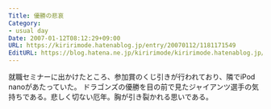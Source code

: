 ```yaml
---
Title: 優勝の悲哀
Category:
- usual day
Date: 2007-01-12T08:12:29+09:00
URL: https://kiririmode.hatenablog.jp/entry/20070112/1181171549
EditURL: https://blog.hatena.ne.jp/kiririmode/kiririmode.hatenablog.jp/atom/entry/8454420450078217701
---
```


就職セミナーに出かけたところ、参加賞のくじ引きが行われており、隣でiPod nanoがあたっていた。
ドラゴンズの優勝を目の前で見たジャイアンツ選手の気持ちである。悲しく切ない厄年。胸が引き裂かれる思いである。 
